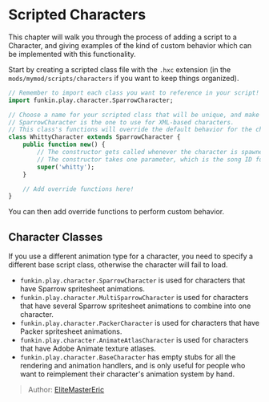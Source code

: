 [tags]: / "advanced,hscript,character"
# Scripted Characters

This chapter will walk you through the process of adding a script to a Character, and giving examples of the kind of custom behavior which can be implemented with this functionality.

Start by creating a scripted class file with the `.hxc` extension (in the `mods/mymod/scripts/characters` if you want to keep things organized).

```haxe
// Remember to import each class you want to reference in your script!
import funkin.play.character.SparrowCharacter;

// Choose a name for your scripted class that will be unique, and make sure to specifically extend the correct character class.
// SparrowCharacter is the one to use for XML-based characters.
// This class's functions will override the default behavior for the character.
class WhittyCharacter extends SparrowCharacter {
	public function new() {
        // The constructor gets called whenever the character is spawned.
        // The constructor takes one parameter, which is the song ID for the song you are applying the script to.
		super('whitty');
	}

    // Add override functions here!
}
```

You can then add override functions to perform custom behavior.

## Character Classes

If you use a different animation type for a character, you need to specify a different base script class, otherwise the character will fail to load.

- `funkin.play.character.SparrowCharacter` is used for characters that have Sparrow spritesheet animations.
- `funkin.play.character.MultiSparrowCharacter` is used for characters that have several Sparrow spritesheet animations to combine into one character.
- `funkin.play.character.PackerCharacter` is used for characters that have Packer spritesheet animations.
- `funkin.play.character.AnimateAtlasCharacter` is used for characters that have Adobe Animate texture atlases.
- `funkin.play.character.BaseCharacter` has empty stubs for all the rendering and animation handlers, and is only useful for people who want to reimplement their character's animation system by hand.

> Author: [EliteMasterEric](https://github.com/EliteMasterEric)